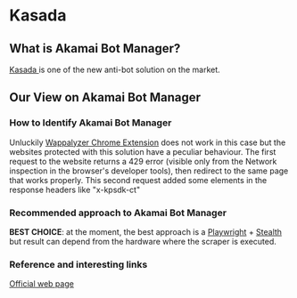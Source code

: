 # Kasada

## What is Akamai Bot Manager?
[Kasada ](https://www.kasada.io/ "Kasada") is one of the new anti-bot solution on the market.

## Our View on Akamai Bot Manager

### How to Identify Akamai Bot Manager
Unluckily [Wappalyzer Chrome Extension](https://github.com/reanalytics-databoutique/webscraping-open-doc/blob/0386528f99a1209a538f6d042e859cd9933011c8/Pages/Tools/Wappalyzer.md) does not work in this case but the websites protected with this solution have a peculiar behaviour.
The first request to the website returns a 429 error (visible only from the Network inspection in the browser's developer tools), then redirect to the same page that works properly. This second request added some elements in the response headers like "x-kpsdk-ct"

### Recommended approach to Akamai Bot Manager
**BEST CHOICE**: at the moment, the best approach is a [Playwright](https://github.com/reanalytics-databoutique/webscraping-open-doc/blob/main/Pages/Tools/Playwright.md) + [Stealth](https://github.com/reanalytics-databoutique/webscraping-open-doc/blob/main/Pages/Tools/Playwright_stealth.md) but result can depend from the hardware where the scraper is executed.

### Reference and interesting links
[Official web page](https://www.kasada.io/)

